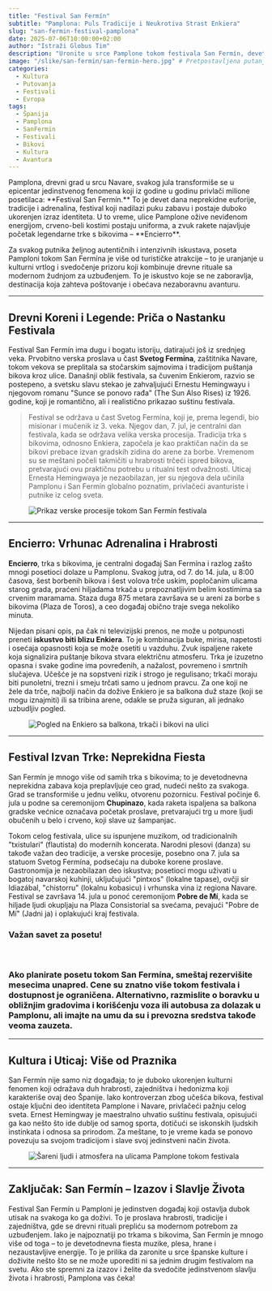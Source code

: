 ```yaml
---
title: "Festival San Fermín"
subtitle: "Pamplona: Puls Tradicije i Neukrotiva Strast Enkiera"
slug: "san-fermin-festival-pamplona"
date: 2025-07-06T10:00:00+02:00
author: "Istraži Globus Tim"
description: "Uronite u srce Pamplone tokom festivala San Fermín, devetodnevne ekstravagancije tradicije, strasti i adrenalina. Otkrijte priču o trkama s bikovima (Encierro), bogatoj istoriji, živoj kulturi i duhu zajedništva koji obuzima ulice ovog španskog grada."
image: "/slike/san-fermin/san-fermin-hero.jpg" # Pretpostavljena putanja, prilagodi ako treba
categories:
  - Kultura
  - Putovanja
  - Festivali
  - Evropa
tags:
  - Španija
  - Pamplona
  - SanFermin
  - Festivali
  - Bikovi
  - Kultura
  - Avantura
---
```


<p class="intro-paragraph">Pamplona, drevni grad u srcu Navare, svakog jula transformiše se u epicentar jedinstvenog fenomena koji iz godine u godinu privlači milione posetilaca: **Festival San Fermín.** To je devet dana neprekidne euforije, tradicije i adrenalina, festival koji nadilazi puku zabavu i postaje duboko ukorenjen izraz identiteta. U to vreme, ulice Pamplone ožive neviđenom energijom, crveno-beli kostimi postaju uniforma, a zvuk rakete najavljuje početak legendarne trke s bikovima – <span class="highlight-text">**Encierro**</span>.</p>

<p class="intro-paragraph">Za svakog putnika željnog autentičnih i intenzivnih iskustava, poseta Pamploni tokom San Fermína je više od turističke atrakcije – to je uranjanje u kulturni vrtlog i svedočenje prizoru koji kombinuje drevne rituale sa modernom žudnjom za uzbuđenjem. To je iskustvo koje se ne zaboravlja, destinacija koja zahteva poštovanje i obećava nezaboravnu avanturu.</p>

---

## Drevni Koreni i Legende: Priča o Nastanku Festivala

Festival San Fermín ima dugu i bogatu istoriju, datirajući još iz srednjeg veka. Prvobitno verska proslava u čast <span class="highlight-text">**Svetog Fermína**</span>, zaštitnika Navare, tokom vekova se preplitala sa stočarskim sajmovima i tradicijom puštanja bikova kroz ulice. Današnji oblik festivala, sa čuvenim Enkierom, razvio se postepeno, a svetsku slavu stekao je zahvaljujući Ernestu Hemingwayu i njegovom romanu "Sunce se ponovo rađa" (The Sun Also Rises) iz 1926. godine, koji je romantično, ali i realistično prikazao suštinu festivala.

> Festival se održava u čast Svetog Fermína, koji je, prema legendi, bio misionar i mučenik iz 3. veka. Njegov dan, 7. jul, je centralni dan festivala, kada se održava velika verska procesija. Tradicija trka s bikovima, odnosno Enkiera, započela je kao praktičan način da se bikovi prebace izvan gradskih zidina do arene za borbe. Vremenom su se meštani počeli takmičiti u hrabrosti trčeći ispred bikova, pretvarajući ovu praktičnu potrebu u ritualni test odvažnosti. Uticaj Ernesta Hemingwaya je nezaobilazan, jer su njegova dela učinila Pamplonu i San Fermín globalno poznatim, privlačeći avanturiste i putnike iz celog sveta.

<figure class="article-image-box">
  <img src="/slike/san-fermin/san-fermin1.jpg" alt="Prikaz verske procesije tokom San Fermín festivala" loading="lazy">
</figure>

---

## Encierro: Vrhunac Adrenalina i Hrabrosti

<span class="highlight-text">**Encierro**</span>, trka s bikovima, je centralni događaj San Fermína i razlog zašto mnogi posetioci dolaze u Pamplonu. Svakog jutra, od 7. do 14. jula, u 8:00 časova, šest borbenih bikova i šest volova trče uskim, popločanim ulicama starog grada, praćeni hiljadama trkača u prepoznatljivim belim kostimima sa crvenim maramama. Staza duga 875 metara završava se u areni za borbe s bikovima (Plaza de Toros), a ceo događaj obično traje svega nekoliko minuta.

Nijedan pisani opis, pa čak ni televizijski prenos, ne može u potpunosti preneti <span class="highlight-text">**iskustvo biti blizu Enkiera**</span>. To je kombinacija buke, mirisa, napetosti i osećaja opasnosti koja se može osetiti u vazduhu. Zvuk ispaljene rakete koja signalizira puštanje bikova stvara električnu atmosferu. Trka je izuzetno opasna i svake godine ima povređenih, a nažalost, povremeno i smrtnih slučajeva. Učešće je na sopstveni rizik i strogo je regulisano; trkači moraju biti punoletni, trezni i smeju trčati samo u jednom pravcu. Za one koji ne žele da trče, najbolji način da dožive Enkiero je sa balkona duž staze (koji se mogu iznajmiti) ili sa tribina arene, odakle se pruža siguran, ali jednako uzbudljiv pogled.

<figure class="article-image-box">
  <img src="/slike/san-fermin/san-fermin2.jpg" alt="Pogled na Enkiero sa balkona, trkači i bikovi na ulici" loading="lazy">
</figure>

---

## Festival Izvan Trke: Neprekidna Fiesta

San Fermín je mnogo više od samih trka s bikovima; to je devetodnevna neprekidna zabava koja preplavljuje ceo grad, nudeći nešto za svakoga. Grad se transformiše u jednu veliku, otvorenu pozornicu. Festival počinje 6. jula u podne sa ceremonijom <span class="highlight-text">**Chupinazo**</span>, kada raketa ispaljena sa balkona gradske većnice označava početak proslave, pretvarajući trg u more ljudi obučenih u belo i crveno, koji slave uz šampanjac.

Tokom celog festivala, ulice su ispunjene muzikom, od tradicionalnih "txistulari" (flautista) do modernih koncerata. Narodni plesovi (danza) su takođe važan deo tradicije, a verske procesije, posebno ona 7. jula sa statuom Svetog Fermína, podsećaju na duboke korene proslave. Gastronomija je nezaobilazan deo iskustva; posetioci mogu uživati u bogatoj navarskoj kuhinji, uključujući "pintxos" (lokalne tapase), ovčji sir Idiazábal, "chistorru" (lokalnu kobasicu) i vrhunska vina iz regiona Navare. Festival se završava 14. jula u ponoć ceremonijom <span class="highlight-text">**Pobre de Mí**</span>, kada se hiljade ljudi okupljaju na Plaza Consistorial sa svećama, pevajući "Pobre de Mí" (Jadni ja) i oplakujući kraj festivala.

<div class="tip-box">
    <h3>Važan savet za posetu!<h3>
    <p>Ako planirate posetu tokom San Fermína, <b>smeštaj rezervišite mesecima unapred</b>. Cene su znatno više tokom festivala i dostupnost je ograničena. Alternativno, razmislite o boravku u obližnjim gradovima i korišćenju voza ili autobusa za dolazak u Pamplonu, ali imajte na umu da su i prevozna sredstva takođe veoma zauzeta.</p>
</div>

---

## Kultura i Uticaj: Više od Praznika

San Fermín nije samo niz događaja; to je duboko ukorenjen kulturni fenomen koji odražava duh hrabrosti, zajedništva i hedonizma koji karakteriše ovaj deo Španije. Iako kontroverzan zbog učešća bikova, festival ostaje ključni deo identiteta Pamplone i Navare, privlačeći pažnju celog sveta. Ernest Hemingway je maestralno uhvatio suštinu festivala, opisujući ga kao nešto što ide dublje od samog sporta, dotičući se iskonskih ljudskih instinkata i odnosa sa prirodom. Za meštane, to je vreme kada se ponovo povezuju sa svojom tradicijom i slave svoj jedinstveni način života.

<figure class="article-image-box">
  <img src="/slike/san-fermin/san-fermin3.jpg" alt="Šareni ljudi i atmosfera na ulicama Pamplone tokom festivala" loading="lazy">
</figure>

---

## Zaključak: San Fermín – Izazov i Slavlje Života

Festival San Fermín u Pamploni je jedinstven događaj koji ostavlja dubok utisak na svakoga ko ga doživi. To je proslava hrabrosti, tradicije i zajedništva, gde se drevni rituali prepliću sa modernom potrebom za uzbuđenjem. Iako je najpoznatiji po trkama s bikovima, San Fermín je mnogo više od toga – to je devetodnevna fiesta muzike, plesa, hrane i nezaustavljive energije. To je prilika da zaronite u srce španske kulture i doživite nešto što se ne može uporediti ni sa jednim drugim festivalom na svetu. Ako ste spremni za izazov i želite da svedočite jedinstvenom slavlju života i hrabrosti, Pamplona vas čeka!
